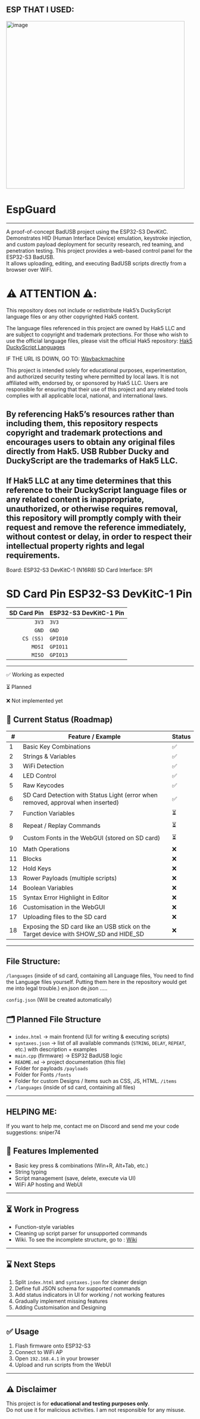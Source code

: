 





## ESP THAT I USED:
<img width="479" height="450" alt="image" src="https://github.com/user-attachments/assets/b76b5615-5280-4249-b5c5-efd52f53d6e5" />

# EspGuard

---
A proof-of-concept BadUSB project using the ESP32-S3 DevKitC. Demonstrates HID (Human Interface Device) emulation, keystroke injection, and custom payload deployment for security research, red teaming, and penetration testing.
This project provides a web-based control panel for the ESP32-S3 BadUSB.  
It allows uploading, editing, and executing BadUSB scripts directly from a browser over WiFi.

# ⚠️ ATTENTION ⚠️:
This repository does not include or redistribute Hak5’s DuckyScript language files or any other copyrighted Hak5 content.

The language files referenced in this project are owned by Hak5 LLC and are subject to copyright and trademark protections. For those who wish to use the official language files, please visit the official Hak5 repository: [Hak5 DuckyScript Languages](https://github.com/hak5/usbrubberducky-payloads/tree/master/languages)

IF THE URL IS DOWN, GO TO: [Waybackmachine](http://web.archive.org/web/20250000000000*/https://github.com/hak5/usbrubberducky-payloads/tree/master/languages)

This project is intended solely for educational purposes, experimentation, and authorized security testing where permitted by local laws. It is not affiliated with, endorsed by, or sponsored by Hak5 LLC. Users are responsible for ensuring that their use of this project and any related tools complies with all applicable local, national, and international laws.

By referencing Hak5’s resources rather than including them, this repository respects copyright and trademark protections and encourages users to obtain any original files directly from Hak5. USB Rubber Ducky and DuckyScript are the trademarks of Hak5 LLC.
---
If Hak5 LLC at any time determines that this reference to their DuckyScript language files or any related content is inappropriate, unauthorized, or otherwise requires removal, this repository will promptly comply with their request and remove the reference immediately, without contest or delay, in order to respect their intellectual property rights and legal requirements.
---

Board: ESP32-S3 DevKitC-1 (N16R8)
SD Card Interface: SPI

# SD Card Pin	ESP32-S3 DevKitC-1 Pin
| SD Card Pin | ESP32-S3 DevKitC-1 Pin |
| ----------: | :--------------------- |
|       `3V3` | `3V3`                  |
|       `GND` | `GND`                  |
|   `CS (SS)` | `GPIO10`               |
|      `MOSI` | `GPIO11`               |
|      `MISO` | `GPIO13`               |

---
✅ Working as expected

⏳ Planned

❌ Not implemented yet

## 📌 Current Status (Roadmap)
| #  | Feature / Example                                                                | Status |
| -- | -------------------------------------------------------------------------------- | ------ |
| 1  | Basic Key Combinations                                                           | ✅      |
| 2  | Strings & Variables                                                              | ✅      |
| 3  | WiFi Detection                                                                   | ✅      |
| 4  | LED Control                                                                      | ✅      |
| 5  | Raw Keycodes                                                                     | ✅      |
| 6  | SD Card Detection with Status Light (error when removed, approval when inserted) | ✅      |
| 7  | Function Variables                                                               | ⏳      |
| 8  | Repeat / Replay Commands                                                         | ⏳      |
| 9  | Custom Fonts in the WebGUI (stored on SD card)                                   | ⏳      |
| 10 | Math Operations                                                                  | ❌      |
| 11 | Blocks                                                                           | ❌      |
| 12 | Hold Keys                                                                        | ❌      |
| 13 | Rower Payloads (multiple scripts)                                                | ❌      |
| 14 | Boolean Variables                                                                | ❌      |
| 15 | Syntax Error Highlight in Editor                                                 | ❌      |
| 16 | Customisation in the WebGUI                                                      | ❌      |
| 17 | Uploading files to the SD card                                                      | ❌      |
| 18 | Exposing the SD card like an USB stick on the Target device with SHOW_SD and HIDE_SD                                                      | ❌      |
---


## File Structure:
`/languages` (inside of sd card, containing all Language files, You need to find the Language files yourself. Putting them here in the repository would get me into legal trouble.)
  en.json 
  de.json
  .....
  
`config.json` (Will be created automatically)

## 🗂️ Planned File Structure

- `index.html` → main frontend (UI for writing & executing scripts)
- `syntaxes.json` → list of all available commands (`STRING`, `DELAY`, `REPEAT`, etc.) with description + examples
- `main.cpp` (firmware) → ESP32 BadUSB logic
- `README.md` → project documentation (this file)
- Folder for payloads `/payloads`
- Folder for Fonts `/fonts`
- Folder for custom Designs / Items such as CSS, JS, HTML. `/items`
- `/languages` (inside of sd card, containing all files)

---


## HELPING ME:

If you want to help me, contact me on Discord and send me your code suggestions: sniper74


## 🔧 Features Implemented

- Basic key press & combinations (Win+R, Alt+Tab, etc.)
- String typing
- Script management (save, delete, execute via UI)
- WiFi AP hosting and WebUI

---

## ⏳ Work in Progress

- Function-style variables
- Cleaning up script parser for unsupported commands
- Wiki. To see the incomplete structure, go to : [Wiki](https://github.com/XQuantumWaveX/ESP-32-S3-devkitc-BadUSB/wiki)
---

## ⌛ Next Steps

1. Split `index.html` and `syntaxes.json` for cleaner design
2. Define full JSON schema for supported commands
3. Add status indicators in UI for working / not working features
4. Gradually implement missing features 
5. Adding Customisation and Designing
---

## ✅ Usage

1. Flash firmware onto ESP32-S3
2. Connect to WiFi AP
3. Open `192.168.4.1` in your browser
4. Upload and run scripts from the WebUI

---

## ⚠️ Disclaimer

This project is for **educational and testing purposes only**.  
Do not use it for malicious activities.
I am not responsible for any misuse.
